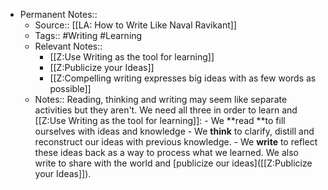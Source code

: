 - Permanent Notes::
    - Source:: [[LA: How to Write Like Naval Ravikant]]
    - Tags:: #Writing #Learning
    - Relevant Notes::
        - [[Z:Use Writing as the tool for learning]]
        - [[Z:Publicize your Ideas]]
        - [[Z:Compelling writing expresses big ideas with as few words as possible]]
    - Notes::
        Reading, thinking and writing may seem like separate activities but they aren't. We need all three in order to learn and [[Z:Use Writing as the tool for learning]]:
            - We **read **to fill ourselves with ideas and knowledge
            - We **think** to clarify, distill and reconstruct our ideas with previous knowledge.
            - We **write** to reflect these ideas back as a way to process what we learned. We also write to share with the world and [publicize our ideas]([[Z:Publicize your Ideas]]).
